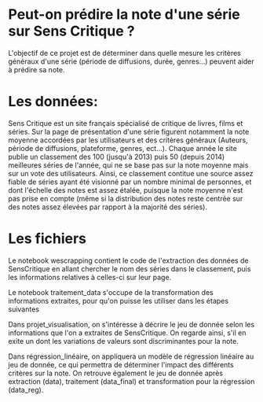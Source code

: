 # Peut-on prédire la note d'une série sur Sens Critique ?

L'objectif de ce projet est de déterminer dans quelle mesure les critères généraux d'une série (période de diffusions, durée, genres...) peuvent aider à prédire sa note.

# Les données:

Sens Critique est un site français spécialisé de critique de livres, films et séries. Sur la page de présentation d'une série figurent notamment la note moyenne accordées par les utilisateurs et des critères généraux (Auteurs, période de diffusions, plateforme, genres, ect...).
Chaque année le site publie un classement des 100 (jusqu'à 2013) puis 50 (depuis 2014) meilleures séries de l'année, qui ne se base pas sur la note moyenne mais sur un vote des utilisateurs. Ainsi, ce classement contitue une source assez fiable de séries ayant été visionné par un nombre minimal de personnes, et dont l'échelle des notes est assez étalée, puisque la note moyenne n'est pas prise en compte (même si la distribution des notes reste centrée sur des notes assez élevées par rapport à la majorité des séries).

# Les fichiers
Le notebook wescrapping contient le code de l'extraction des données de SensCritique en allant chercher le nom des séries dans le classement, puis les informations relatives à celles-ci sur leur page.

Le notebook traitement_data s'occupe de la transformation des informations extraites, pour qu'on puisse les utiliser dans les étapes suivantes

Dans projet_visualisation, on s'intéresse à décrire le jeu de donnée selon les informations que l'on a extraites de SensCritique. On regarde ainsi, s'il en exite un dont les variations de valeurs sont discriminantes pour la note.

Dans régression_linéaire, on appliquera un modèle de régression linéaire au jeu de donnée, ce qui permettra de déterminer l'impact des différents critères sur la note.
On retrouve également le jeu de donnée après extraction (data), traitement (data_final) et transformation pour la régression (data_reg).
